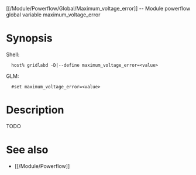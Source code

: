 [[/Module/Powerflow/Global/Maximum_voltage_error]] -- Module powerflow global variable maximum_voltage_error

# Synopsis
Shell:
~~~
  host% gridlabd -D|--define maximum_voltage_error=<value>
~~~
GLM:
~~~
  #set maximum_voltage_error=<value>
~~~

# Description

TODO

# See also
* [[/Module/Powerflow]]
